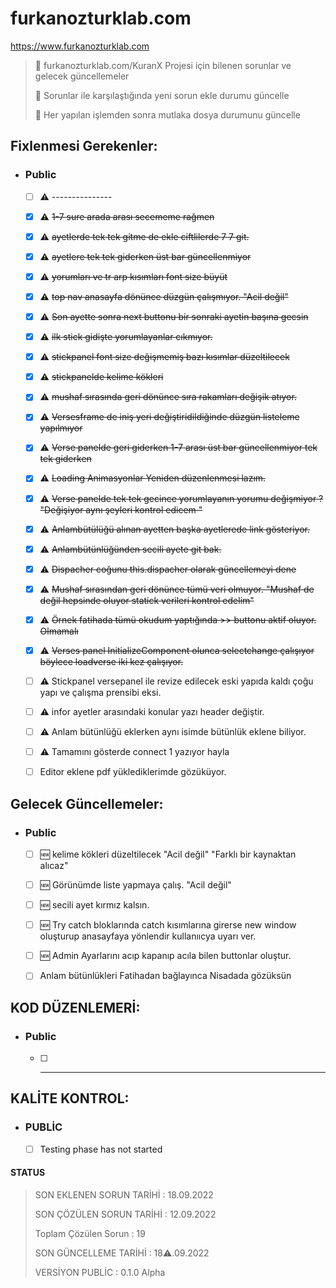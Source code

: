 ﻿# furkanozturklab.com

<https://www.furkanozturklab.com>

> 📝 furkanozturklab.com/KuranX Projesi için bilenen sorunlar ve gelecek güncellemeler
>
> 📝 Sorunlar ile karşılaştığında yeni sorun ekle durumu güncelle
> 
> 📝 Her yapılan işlemden sonra mutlaka dosya durumunu güncelle
>


## Fixlenmesi Gerekenler:


* ### Public 

	* [ ] ⚠️ ---------------

	* [x] ⚠️ ~~1-7 sure arada arası secememe rağmen~~
	* [x] ⚠️ ~~ayetlerde tek tek gitme de ekle ciftlilerde 7 7 git.~~
	* [x] ⚠️ ~~ayetlere tek tek giderken üst bar güncellenmiyor~~
	* [x] ⚠️ ~~yorumları ve tr arp kısımları font size büyüt~~
	* [x] ⚠️ ~~top nav anasayfa dönünce düzgün çalışmıyor. "Acil değil"~~
	* [x] ⚠️ ~~Son ayette sonra next buttonu bir sonraki ayetin başına gecsin~~
	* [x] ⚠️ ~~ilk stick gidişte yorumlayanlar cıkmıyor.~~
	* [x] ⚠️ ~~stickpanel font size değişmemiş bazı kısımlar düzeltilecek~~
	* [x] ⚠️ ~~stickpanelde kelime kökleri~~
	* [x] ⚠️ ~~mushaf sırasında geri dönünce sıra rakamları değişik atıyor.~~
	* [x] ⚠️ ~~Versesframe de iniş yeri değiştiridildiğinde düzgün listeleme yapılmıyor~~
	* [x] ⚠️ ~~Verse panelde geri giderken 1-7 arası üst bar güncellenmiyor tek tek giderken~~
	* [x] ⚠️ ~~Loading Animasyonlar Yeniden düzenlenmesi lazım.~~
	* [x] ⚠️ ~~Verse panelde tek tek gecince yorumlayanın yorumu değişmiyor ? "Değişiyor aynı şeyleri kontrol edicem "~~
    * [x] ⚠️ ~~Anlambütülüğü alınan ayetten başka ayetlerede link gösteriyor.~~
    * [x] ⚠️ ~~Anlambütünlüğünden secili ayete git bak.~~
    * [x] ⚠️ ~~Dispacher coğunu this.dispacher olarak güncellemeyi dene~~
    * [x] ⚠️ ~~Mushaf sırasından geri dönünce tümü veri olmuyor. "Mushaf de değil hepsinde oluyor statick verileri kontrol edelim"~~
    * [x] ⚠️ ~~Örnek fatihada tümü okudum yaptığında >> buttonu aktif oluyor. Olmamalı~~
    * [x] ⚠️ ~~Verses panel InitializeComponent olunca selectchange çalışıyor böylece loadverse iki kez çalışıyor.~~
	* [ ] ⚠️ Stickpanel versepanel ile revize edilecek eski yapıda kaldı çoğu yapı ve çalışma prensibi eksi.
    * [ ] ⚠️ infor ayetler arasındaki konular yazı header değiştir.
    * [ ] ⚠️ Anlam bütünlüğü eklerken aynı isimde bütünlük eklene biliyor.
    * [ ] ⚠️ Tamamını gösterde connect 1 yazıyor hayla
    * [ ] Editor eklene pdf yüklediklerimde gözüküyor.


## Gelecek Güncellemeler:

* ### Public
	
	* [ ] 🆕 kelime kökleri düzeltilecek "Acil değil" "Farklı bir kaynaktan alıcaz"
	* [ ] 🆕 Görünümde liste yapmaya çalış.  "Acil değil" 
	* [ ] 🆕 secili ayet kırmız kalsın.
	* [ ] 🆕 Try catch bloklarında catch kısımlarına girerse new window oluşturup anasayfaya yönlendir kullanııcya uyarı ver.
	* [ ] 🆕 Admin Ayarlarını acıp kapanıp acıla bilen buttonlar oluştur.
	* [ ] Anlam bütünlükleri Fatihadan bağlayınca Nisadada gözüksün


## KOD DÜZENLEMERİ:

* ### Public
	
	* [ ] -------------

## KALİTE KONTROL:

* ### PUBLİC
	
	* [ ] Testing phase has not started

#### STATUS 

> SON EKLENEN SORUN TARİHİ : 18.09.2022
>
> SON ÇÖZÜLEN SORUN TARİHİ : 12.09.2022
>
> Toplam Çözülen Sorun : 19
>
> SON GÜNCELLEME TARİHİ : 18⚠️.09.2022
>
> VERSİYON PUBLİC : 0.1.0  Alpha
>

